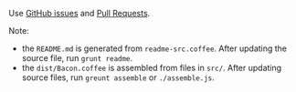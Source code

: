Use [GitHub issues](https://github.com/baconjs/bacon.js/issues) and [Pull Requests](https://github.com/baconjs/bacon.js/pulls).

Note:
- the `README.md` is generated from `readme-src.coffee`. After updating the source file, run `grunt readme`.
- the `dist/Bacon.coffee` is assembled from files in `src/`. After updating source files, run `greunt assemble` or `./assemble.js`.
